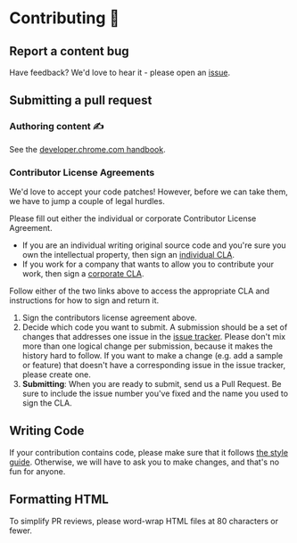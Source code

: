 # Contributing 💪

## Report a content bug

Have feedback? We'd love to hear it - please open an
[issue](https://github.com/GoogleChrome/developer.chrome.com/issues/new?title=Content+feedback).

## Submitting a pull request

### Authoring content ✍️

See the [developer.chrome.com handbook](https://developer.chrome.com/docs/handbook).

### Contributor License Agreements

We'd love to accept your code patches! However, before we can take them, we
have to jump a couple of legal hurdles.

Please fill out either the individual or corporate Contributor License
Agreement.

* If you are an individual writing original source code and you're sure you
own the intellectual property, then sign an
[individual CLA](https://developers.google.com/open-source/cla/individual).
* If you work for a company that wants to allow you to contribute your work,
then sign a [corporate CLA](https://developers.google.com/open-source/cla/corporate).

Follow either of the two links above to access the appropriate CLA and
instructions for how to sign and return it.

1. Sign the contributors license agreement above.
2. Decide which code you want to submit. A submission should be a set of changes
that addresses one issue in the [issue tracker](https://github.com/GoogleChrome/developer.chrome.com/issues).
Please don't mix more than one logical change per submission, because it makes
the history hard to follow. If you want to make a change
(e.g. add a sample or feature) that doesn't have a corresponding issue in the
issue tracker, please create one.
3. **Submitting**: When you are ready to submit, send us a Pull Request. Be
sure to include the issue number you've fixed and the name you used to sign
the CLA.

## Writing Code

If your contribution contains code, please make sure that it follows
[the style guide](https://google.github.io/styleguide/jsguide.html).
Otherwise, we will have to ask you to make changes, and that's no fun for anyone.

## Formatting HTML

To simplify PR reviews, please word-wrap HTML files at 80 characters or fewer.
